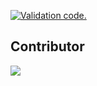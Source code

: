 [![Validation code.](https://github.com/PawaOx4th/next-template-jest-eslint-tailwind/actions/workflows/validation.yml/badge.svg?branch=main)](https://github.com/PawaOx4th/next-template-jest-eslint-tailwind/actions/workflows/validation.yml)



## Contributor

[![](https://img.shields.io/badge/PawaOx4th-181717?style=flat&logo=github&logoColor=ffffff)](https://github.com/PawaOx4th)
